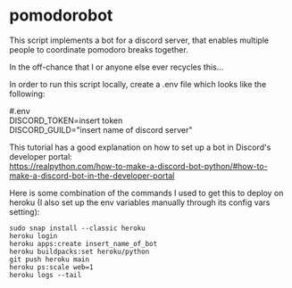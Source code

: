 # pomodorobot
This script implements a bot for a discord server, that enables multiple people to coordinate pomodoro breaks together.

In the off-chance that I or anyone else ever recycles this...

In order to run this script locally, create a .env file which looks like the following:

#.env  
DISCORD_TOKEN=insert token  
DISCORD_GUILD="insert name of discord server"  

This tutorial has a good explanation on how to set up a bot in Discord's developer portal:  
https://realpython.com/how-to-make-a-discord-bot-python/#how-to-make-a-discord-bot-in-the-developer-portal

Here is some combination of the commands I used to get this to deploy on heroku (I also set up the env variables manually through its config vars setting):

```
sudo snap install --classic heroku  
heroku login  
heroku apps:create insert_name_of_bot  
heroku buildpacks:set heroku/python  
git push heroku main  
heroku ps:scale web=1  
heroku logs --tail  
```
